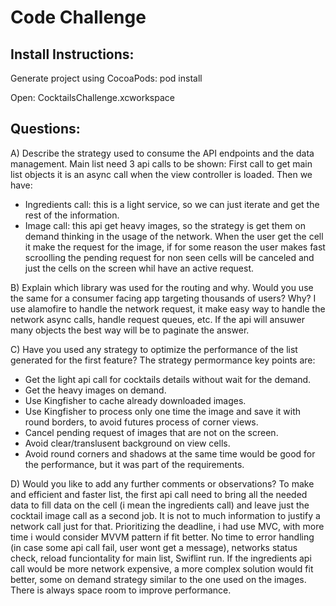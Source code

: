 # Code Challenge

## Install Instructions:

Generate project using CocoaPods:
pod install

Open: CocktailsChallenge.xcworkspace

## Questions:

A) Describe the strategy used to consume the API endpoints and the data management.
Main list need 3 api calls to be shown:
First call to get main list objects it is an async call when the view controller is loaded. Then we have:
- Ingredients call: this is a light service, so we can just iterate and get the rest of the information. 
- Image call: this api get heavy images, so the strategy is get them on demand thinking in the usage of the network. When the user get the cell it make the request for the image, if for some reason the user makes fast scroolling the pending request for non seen cells will be canceled and just the cells on the screen whil have an active request.

B) Explain which library was used for the routing and why. Would you use the same for a consumer facing app targeting thousands of users? Why?
I use alamofire to handle the network request, it make easy way to handle the network async calls, handle request queues, etc.  If the api will ansuwer many objects the best way will be to paginate the answer.

C) Have you used any strategy to optimize the performance of the list generated for the first feature?
The strategy permormance key points are:
- Get the light api call for cocktails details without wait for the demand. 
- Get the heavy images on demand.
- Use Kingfisher to cache already downloaded images. 
- Use Kingfisher to process only one time the image and save it with round borders, to avoid futures process of corner views.
- Cancel pending request of images that are not on the screen.
- Avoid clear/translusent background on view cells. 
- Avoid round corners and shadows at the same time would be good for the performance, but it was part of the requirements.

D) Would you like to add any further comments or observations?
To make and efficient and faster list, the first api call need to bring all the needed data to fill data on the cell (i mean the ingredients call) and leave just the cocktail image call as a second job. It is not to much information to justify a network call just for that. 
Prioritizing the deadline, i had use MVC, with more time i would consider MVVM pattern if fit better. No time to error handling (in case some api call fail, user wont get a message), networks status check, reload funciontality for main list, Swiflint run. 
If the ingredients api call would be more network expensive, a more complex solution would fit better, some on demand strategy similar to the one used on the images. There is always space room to improve performance. 
 